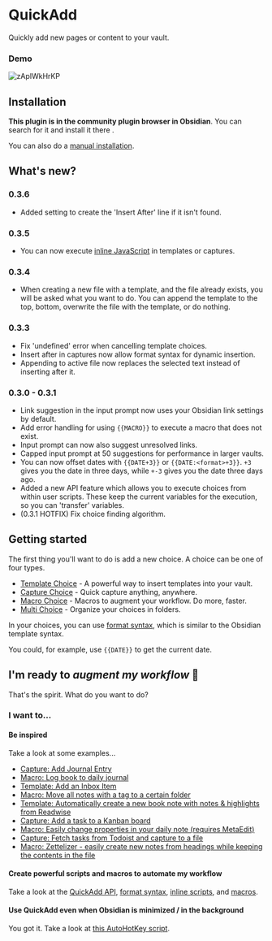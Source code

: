 # QuickAdd
Quickly add new pages or content to your vault.
### Demo
![zApIWkHrKP](https://user-images.githubusercontent.com/29108628/121762835-bb8b2e80-cb38-11eb-8ef6-b65700526caf.gif)

## Installation
**This plugin is in the community plugin browser in Obsidian**. You can search for it and install it there .

You can also do a [manual installation](docs/ManualInstallation.md).

## What's new?
### 0.3.6
- Added setting to create the 'Insert After' line if it isn't found.

### 0.3.5
- You can now execute [inline JavaScript](docs/InlineScripts.md) in templates or captures.

### 0.3.4
- When creating a new file with a template, and the file already exists, you will be asked what you want to do. You can append the template to the top, bottom, overwrite the file with the template, or do nothing.

### 0.3.3
- Fix 'undefined' error when cancelling template choices.
- Insert after in captures now allow format syntax for dynamic insertion.
- Appending to active file now replaces the selected text instead of inserting after it.

### 0.3.0 - 0.3.1
- Link suggestion in the input prompt now uses your Obsidian link settings by default.
- Add error handling for using ``{{MACRO}}`` to execute a macro that does not exist.
- Input prompt can now also suggest unresolved links.
- Capped input prompt at 50 suggestions for performance in larger vaults.
- You can now offset dates with ``{{DATE+3}}`` or ``{{DATE:<format>+3}}``. `+3` gives you the date in three days, while `+-3` gives you the date three days ago.
- Added a new API feature which allows you to execute choices from within user scripts. These keep the current variables for the execution, so you can 'transfer' variables.
- (0.3.1 HOTFIX) Fix choice finding algorithm.

## Getting started
The first thing you'll want to do is add a new choice. A choice can be one of four types.
- [Template Choice](docs/Choices/TemplateChoice.md) - A powerful way to insert templates into your vault.
- [Capture Choice](docs/Choices/CaptureChoice.md) - Quick capture anything, anywhere.
- [Macro Choice](docs/Choices/MacroChoice.md) - Macros to augment your workflow. Do more, faster.
- [Multi Choice](docs/Choices/MultiChoice.md) - Organize your choices in folders.

In your choices, you can use [format syntax](docs/FormatSyntax.md), which is similar to the Obsidian template syntax.

You could, for example, use ``{{DATE}}`` to get the current date.

## I'm ready to _augment my workflow_ 🚀
That's the spirit. What do you want to do?

### I want to...
#### Be inspired
Take a look at some examples...
- [Capture: Add Journal Entry](docs/Examples/Capture_AddJournalEntry.md)
- [Macro: Log book to daily journal](docs/Examples/Macro_LogBookToDailyJournal.md)
- [Template: Add an Inbox Item](docs/Examples/Template_AddAnInboxItem.md)
- [Macro: Move all notes with a tag to a certain folder](docs/Examples/Macro_MoveNotesWithATagToAFolder.md)
- [Template: Automatically create a new book note with notes & highlights from Readwise](docs/Examples/Template_AutomaticBookNotesFromReadwise.md)
- [Capture: Add a task to a Kanban board](docs/Examples/Capture_AddTaskToKanbanBoard.md)
- [Macro: Easily change properties in your daily note (requires MetaEdit)](docs/Examples/Macro_ChangePropertyInDailyNotes.md)
- [Capture: Fetch tasks from Todoist and capture to a file](docs/Examples/Capture_FetchTasksFromTodoist.md)
- [Macro: Zettelizer - easily create new notes from headings while keeping the contents in the file](docs/Examples/Macro_Zettelizer.md)

#### Create powerful scripts and macros to automate my workflow
Take a look at the [QuickAdd API](docs/QuickAddAPI.md), [format syntax](docs/FormatSyntax.md), [inline scripts](docs/InlineScripts.md), and [macros](docs/Choices/MacroChoice.md).

#### Use QuickAdd even when Obsidian is minimized / in the background
You got it. Take a look at [this AutoHotKey script](docs/AHK_OpenQuickAddFromDesktop.md).

